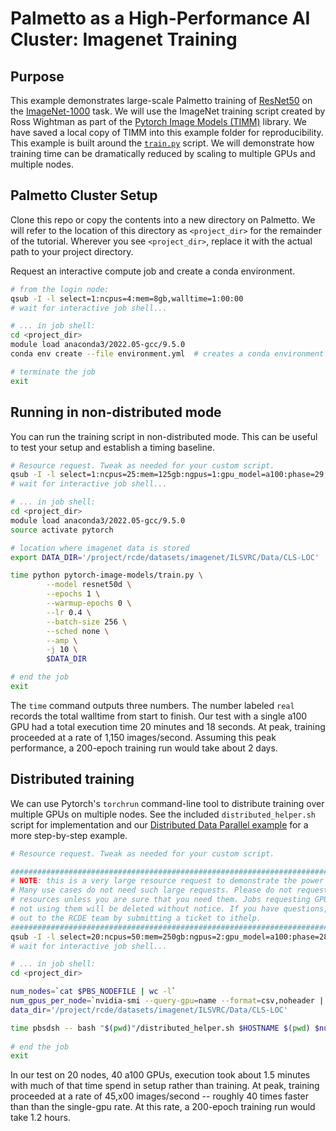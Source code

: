 # Palmetto as a High-Performance AI Cluster: Imagenet Training

## Purpose
This example demonstrates large-scale Palmetto training of [ResNet50](https://arxiv.org/abs/1512.03385) on the [ImageNet-1000](https://image-net.org/download.php) task. We will use the ImageNet training script created by Ross Wightman as part of the [Pytorch Image Models (TIMM)](https://github.com/huggingface/pytorch-image-models) library. We have saved a local copy of TIMM into this example folder for reproducibility. This example is built around the [`train.py`](pytorch-image-models/train.py) script. We will demonstrate how training time can be dramatically reduced by scaling to multiple GPUs and multiple nodes.

## Palmetto Cluster Setup
Clone this repo or copy the contents into a new directory on Palmetto. We will refer to the location of this directory as `<project_dir>` for the remainder of the tutorial. Wherever you see `<project_dir>`, replace it with the actual path to your project directory.

Request an interactive compute job and create a conda environment.
```bash
# from the login node:
qsub -I -l select=1:ncpus=4:mem=8gb,walltime=1:00:00
# wait for interactive job shell...

# ... in job shell:
cd <project_dir>
module load anaconda3/2022.05-gcc/9.5.0
conda env create --file environment.yml  # creates a conda environment called "pytorch"

# terminate the job
exit
```

## Running in non-distributed mode
You can run the training script in non-distributed mode. This can be useful to test your setup and establish a timing baseline.
```bash
# Resource request. Tweak as needed for your custom script.
qsub -I -l select=1:ncpus=25:mem=125gb:ngpus=1:gpu_model=a100:phase=29,walltime=1:00:00
# wait for interactive job shell...

# ... in job shell:
cd <project_dir>
module load anaconda3/2022.05-gcc/9.5.0
source activate pytorch

# location where imagenet data is stored
export DATA_DIR='/project/rcde/datasets/imagenet/ILSVRC/Data/CLS-LOC'

time python pytorch-image-models/train.py \
        --model resnet50d \
        --epochs 1 \
        --warmup-epochs 0 \
        --lr 0.4 \
        --batch-size 256 \
        --sched none \
        --amp \
        -j 10 \
        $DATA_DIR

# end the job
exit
```
The `time` command outputs three numbers. The number labeled `real` records the total walltime from start to finish. Our test with a single a100 GPU had a total execution time 20 minutes and 18 seconds. At peak, training proceeded at a rate of 1,150 images/second. Assuming this peak performance, a 200-epoch training run would take about 2 days.

## Distributed training
We can use Pytorch's `torchrun` command-line tool to distribute training over multiple GPUs on multiple nodes. See the included `distributed_helper.sh` script for implementation and our [Distributed Data Parallel example](../distributed_data_parallel/README.md) for a more step-by-step example. 
```bash
# Resource request. Tweak as needed for your custom script.

#################################################################################
# NOTE: this is a very large resource request to demonstrate the power of Palmetto. 
# Many use cases do not need such large requests. Please do not request this many
# resources unless you are sure that you need them. Jobs requesting GPU nodes and 
# not using them will be deleted without notice. If you have questions, reach
# out to the RCDE team by submitting a ticket to ithelp. 
#################################################################################
qsub -I -l select=20:ncpus=50:mem=250gb:ngpus=2:gpu_model=a100:phase=28,walltime=0:20:00
# wait for interactive job shell...

# ... in job shell:
cd <project_dir>

num_nodes=`cat $PBS_NODEFILE | wc -l`
num_gpus_per_node=`nvidia-smi --query-gpu=name --format=csv,noheader | wc -l`
data_dir='/project/rcde/datasets/imagenet/ILSVRC/Data/CLS-LOC'

time pbsdsh -- bash "$(pwd)"/distributed_helper.sh $HOSTNAME $(pwd) $num_nodes $num_gpus_per_node $data_dir
                                                                
# end the job
exit

```
In our test on 20 nodes, 40 a100 GPUs, execution took about 1.5 minutes with much of that time spend in setup rather than training. At peak, training proceeded at a rate of 45,x00 images/second -- roughly 40 times faster than than the single-gpu rate. At this rate, a 200-epoch training run would take 1.2 hours.
